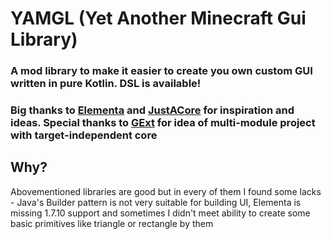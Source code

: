 # YAMGL (Yet Another Minecraft Gui Library) 
### A mod library to make it easier to create you own custom GUI written in pure Kotlin. DSL is available! 

### Big thanks to [Elementa](https://github.com/EssentialGG/Elementa) and [JustACore](https://github.com/JustAGod1/JustACore) for inspiration and ideas. Special thanks to [GExt](https://github.com/StannisMod/gext) for idea of multi-module project with target-independent core

## Why? 
Abovementioned libraries are good but in every of them I found some lacks - Java's Builder pattern is not very suitable 
for building UI, Elementa is missing 1.7.10 support and sometimes I didn't meet ability to create some basic primitives like
triangle or rectangle by them